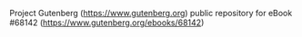 Project Gutenberg (https://www.gutenberg.org) public repository for
eBook #68142 (https://www.gutenberg.org/ebooks/68142)
